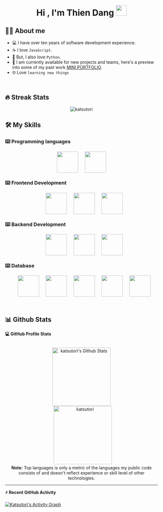 <h1 align="center">Hi , I'm Thien Dang <img src="https://media.giphy.com/media/hvRJCLFzcasrR4ia7z/giphy.gif" width="35"></h1>


## :technologist:  About me
- :computer: I have over ten years of software development experience.
- :coffee: I love `JavaScript`.
- :snake: But, I also love `Python`.
- 🤝 I am currently available for new projects and teams, here's a preview into some of my past work [MINI PORTFOLIO](http://10outtathien.com/).
- :nerd_face: Love `learning new things`

<br>

## 🔥 Streak Stats
<p align="center"><img src="https://github-readme-streak-stats.herokuapp.com/?user=katsutori&theme=radical" alt="katsutori" /></p>


## 🛠️ My Skills

### ⌨️ Programming languages

<p align="center"> 
  &emsp; 
  <img height='70' align='center'src="https://cdn.jsdelivr.net/gh/devicons/devicon/icons/javascript/javascript-original.svg" />
  &emsp;
  <img height='70' align='center' src="https://cdn.jsdelivr.net/gh/devicons/devicon/icons/python/python-original-wordmark.svg" />
  &emsp;
</p>

### ⌨️ Frontend Development
<p align="center"> 
  &emsp; 
  <img height='70' align='center' src="https://cdn.jsdelivr.net/gh/devicons/devicon/icons/react/react-original.svg" />
  &emsp;
  <img height='70' align='center' src="https://cdn.jsdelivr.net/gh/devicons/devicon/icons/html5/html5-original.svg" />
  &emsp;
  <img height='70' align='center' src="https://cdn.jsdelivr.net/gh/devicons/devicon/icons/css3/css3-original.svg" />
</p>

### ⌨️ Backend Development
<p align="center"> 
  &emsp; 
  <img height='70' align='center' src="https://cdn.jsdelivr.net/gh/devicons/devicon/icons/express/express-original.svg" />
  &emsp;
  <img height='70' align='center' src="https://cdn.jsdelivr.net/gh/devicons/devicon/icons/nodejs/nodejs-original.svg" />
  &emsp;
 <img height='70' align='center' src="https://cdn.jsdelivr.net/gh/devicons/devicon/icons/flask/flask-original.svg" />

</p>

### ⌨️ Database
<p align="center"> 
&emsp; 
<img height='70' align='center' src="https://cdn.jsdelivr.net/gh/devicons/devicon/icons/postgresql/postgresql-original.svg" />
&emsp;
<img height='70' align='center' src="https://cdn.jsdelivr.net/gh/devicons/devicon/icons/mysql/mysql-original.svg" />
&emsp;
<img height='70' align='center' src="https://cdn.jsdelivr.net/gh/devicons/devicon/icons/mongodb/mongodb-original.svg" />
&emsp;
<img height='70' align='center' src="https://cdn.jsdelivr.net/gh/devicons/devicon/icons/sequelize/sequelize-original.svg" />
&emsp;
<img height='70' align='center' src="https://cdn.jsdelivr.net/gh/devicons/devicon/icons/sqlalchemy/sqlalchemy-original.svg" />
</p>

 
<br/>

## 📊 Github Stats



  <summary><b>💻 GitHub Profile Stats</b></summary>
  <br/>
  <p align="center">
    <img alt="katsutori's Github Stats" src="https://github-readme-stats.vercel.app/api?username=katsutori&show_icons=true&count_private=true&theme=algolia" height="192px"/>
<br/>
  &nbsp;
	  <img src="https://github-readme-stats.vercel.app/api/top-langs?username=katsutori&langs_count=10&show_icons=true&locale=en&layout=compact&theme=algolia" alt="katsutori" height="192px"/>
  <br/>
  <b>Note:</b> Top languages is only a metric of the languages my public code consists of and doesn't reflect experience or skill level of other technologies.
  </p>

----

  <summary><b>⚡ Recent GitHub Activity</b></summary>
  <br/>
   <a href="https://github.com/katsutori"><img alt="Katsutori's Activity Graph" src="https://activity-graph.herokuapp.com/graph?username=katsutori&custom_title=katsutori's%20Contribution%20Graph&theme=react-dark" /></a>
  <br/>


<br/>
